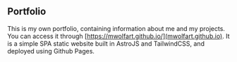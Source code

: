 ## Portfolio

This is my own portfolio, containing information about me and my projects.
You can access it through [https://mwolfart.github.io/](mwolfart.github.io). It is a simple SPA static website built in AstroJS and TailwindCSS, and deployed using Github Pages.